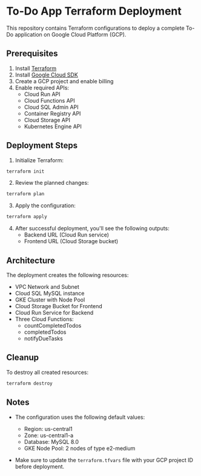 # To-Do App Terraform Deployment

This repository contains Terraform configurations to deploy a complete To-Do application on Google Cloud Platform (GCP).

## Prerequisites

1. Install [Terraform](https://www.terraform.io/downloads.html)
2. Install [Google Cloud SDK](https://cloud.google.com/sdk/docs/install)
3. Create a GCP project and enable billing
4. Enable required APIs:
   - Cloud Run API
   - Cloud Functions API
   - Cloud SQL Admin API
   - Container Registry API
   - Cloud Storage API
   - Kubernetes Engine API

## Deployment Steps

1. Initialize Terraform:
```bash
terraform init
```

2. Review the planned changes:
```bash
terraform plan
```

3. Apply the configuration:
```bash
terraform apply
```

4. After successful deployment, you'll see the following outputs:
   - Backend URL (Cloud Run service)
   - Frontend URL (Cloud Storage bucket)

## Architecture

The deployment creates the following resources:

- VPC Network and Subnet
- Cloud SQL MySQL instance
- GKE Cluster with Node Pool
- Cloud Storage Bucket for Frontend
- Cloud Run Service for Backend
- Three Cloud Functions:
  - countCompletedTodos
  - completedTodos
  - notifyDueTasks

## Cleanup

To destroy all created resources:
```bash
terraform destroy
```

## Notes

- The configuration uses the following default values:
  - Region: us-central1
  - Zone: us-central1-a
  - Database: MySQL 8.0
  - GKE Node Pool: 2 nodes of type e2-medium

- Make sure to update the `terraform.tfvars` file with your GCP project ID before deployment. 